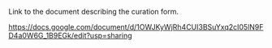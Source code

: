 Link to the document describing the curation form.

https://docs.google.com/document/d/1OWJKyWjRh4CUI3BSuYxq2cI05lN9FD4a0W6G_1B9EGk/edit?usp=sharing